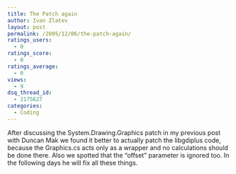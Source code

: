 ```yaml
---
title: The Patch again
author: Ivan Zlatev
layout: post
permalink: /2005/12/06/the-patch-again/
ratings_users:
  - 0
ratings_score:
  - 0
ratings_average:
  - 0
views:
  - 9
dsq_thread_id:
  - 2175627
categories:
  - Coding
---
```

After discussing the System.Drawing.Graphics patch in my previous post with Duncan Mak we found it better to actually patch the libgdiplus code, because the Graphics.cs acts only as a wrapper and no calculations should be done there. Also we spotted that the &#8220;offset&#8221; parameter is ignored too. In the following days he will fix all these things.